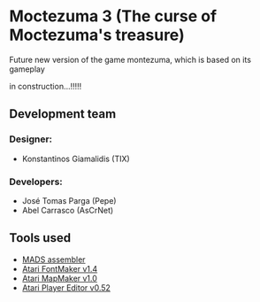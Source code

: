 # Moctezuma 3 (The curse of Moctezuma's treasure)

Future new version of the game montezuma, which is based on its gameplay

in construction...!!!!!

## Development team

### Designer:
* Konstantinos Giamalidis (TIX)

### Developers:
* José Tomas Parga (Pepe)
* Abel Carrasco (AsCrNet)

## Tools used
* [MADS assembler](http://mads.atari8.info/)
* [Atari FontMaker v1.4](http://matosimi.websupport.sk/atari/2018/10/atari-fontmaker-1-4/)
* [Atari MapMaker v1.0](http://matosimi.websupport.sk/atari/2016/02/atari-mapmaker-v1-0/)
* [Atari Player Editor v0.52](http://www.playsoft.co.uk/aplayed52.html)
